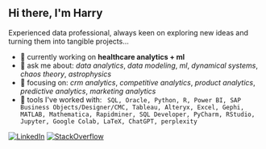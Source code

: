 ## Hi there, I'm Harry
Experienced data professional, always keen on exploring new ideas and turning them into tangible projects... 
- 🔭 currently working on __healthcare analytics + ml__
- 💬 ask me about: _data analytics_, _data modeling_, _ml_, _dynamical systems_, _chaos theory_, _astrophysics_
- 👋 focusing on: _crm analytics_, _competitive analytics_, _product analytics_, _predictive analytics_, _marketing analytics_
- 👯 tools I've worked with: ``` SQL, Oracle, Python, R, Power BI, SAP Business Objects/Designer/CMC, Tableau, Alteryx, Excel, Gephi, MATLAB,
Mathematica, Rapidminer, SQL Developer, PyCharm, RStudio, Jupyter, Google Colab, LaTeX, ChatGPT, perplexity```

[![LinkedIn](https://img.shields.io/badge/LinkedIn-0077B5?style=for-the-badge&logo=linkedin&logoColor=white)](https://www.linkedin.com/in/cchrysanth/) [![StackOverflow](https://img.shields.io/badge/stack%20overflow-FE7A16?logo=stack-overflow&logoColor=white&style=for-the-badge)](https://stackoverflow.com/users/19903230/harry)

<!--
## Hi there, I'm Harry 👋

_SQL_, _Oracle_, _Python_, _R_, _Power BI_, _SAP Business Objects/Designer_, _Tableau_, _Alteryx_, _Excel_, _Gephi_, _MATLAB_,
_Mathematica_, _Rapidminer_, _SQL Developer_, _PyCharm_, _RStudio_, _Jupyter_, _Google Colab_, _LaTeX_, _ChatGPT_, _perplexity_

[![Status](https://img.shields.io/badge/Status-{{ status | downcase }}-{{ status | downcase == 'online' ? 'green' : 'red' }}.svg)](https://shields.io) 

[![Status](https://img.shields.io/badge/Status-Unknown-yellow.svg)](https://shields.io)

if (Status == 'Online')
{
  [![Status](https://img.shields.io/badge/Status-Online-green.svg)](https://shields.io)
}

<p align="center">
 <img src="https://img.shields.io/badge/Status-Online-blue.svg">
 <img src="https://img.shields.io/badge/Status-Offline-orange.svg">
</p>

**frizchar/frizchar** is a ✨ _special_ ✨ repository because its `README.md` (this file) appears on your GitHub profile.

Here are some ideas to get you started:


- 🌱 I’m currently learning ...
- 👯 I’m looking to collaborate on ...
- 🤔 I’m looking for help with ...
-->
